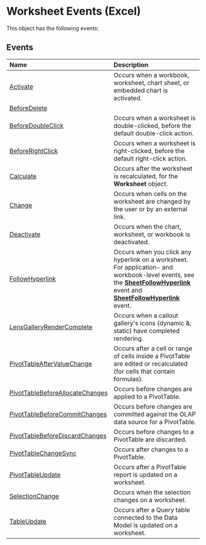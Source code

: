 
# Worksheet Events (Excel)
This object has the following events:

## Events



|**Name**|**Description**|
|:-----|:-----|
|[Activate](4fac262c-ea1a-1d2f-bd02-0537c843198c.md)|Occurs when a workbook, worksheet, chart sheet, or embedded chart is activated.|
|[BeforeDelete](19ea840c-8156-4d9b-8e82-00a687dbc2dc.md)||
|[BeforeDoubleClick](36e23bc8-0b49-2e22-bfb0-cfff24a82fda.md)|Occurs when a worksheet is double-clicked, before the default double-click action.|
|[BeforeRightClick](0263dd09-1648-d3c4-007e-15ef7b82092a.md)|Occurs when a worksheet is right-clicked, before the default right-click action.|
|[Calculate](c54b75d0-79dd-3e14-0669-447e740e134b.md)|Occurs after the worksheet is recalculated, for the  **Worksheet** object.|
|[Change](d9e11d08-41ba-f0a8-dc55-6c6cd4e76dd0.md)|Occurs when cells on the worksheet are changed by the user or by an external link.|
|[Deactivate](3f66b86b-d0f0-bdc0-594c-3eb9faa44ff2.md)|Occurs when the chart, worksheet, or workbook is deactivated.|
|[FollowHyperlink](c63eec19-008e-bfb5-1357-3d02426c1bab.md)|Occurs when you click any hyperlink on a worksheet. For application- and workbook-level events, see the  **[SheetFollowHyperlink](656e0ec6-64ea-1685-f088-a7e30bfaef38.md)** event and **[SheetFollowHyperlink](be29df8c-4e8e-f719-ae1d-f91a11b89491.md)** event.|
|[LensGalleryRenderComplete](0e714e01-653b-35ea-455d-21510f59a165.md)|Occurs when a callout gallery's icons (dynamic &; static) have completed rendering.|
|[PivotTableAfterValueChange](097e1c1e-4df6-a0d1-de67-0e0752d2286a.md)|Occurs after a cell or range of cells inside a PivotTable are edited or recalculated (for cells that contain formulas).|
|[PivotTableBeforeAllocateChanges](220729d9-2da4-53fb-2910-26cc8f835da7.md)|Occurs before changes are applied to a PivotTable.|
|[PivotTableBeforeCommitChanges](4dfcfd60-9249-4eed-1bb3-183b5c567125.md)|Occurs before changes are committed against the OLAP data source for a PivotTable.|
|[PivotTableBeforeDiscardChanges](94a480fa-ce06-e7d7-d4b4-ac21be0525ac.md)|Occurs before changes to a PivotTable are discarded.|
|[PivotTableChangeSync](b8cd1e24-4986-d3d4-c37a-b2933c6a9d99.md)|Occurs after changes to a PivotTable.|
|[PivotTableUpdate](66186c97-6855-b360-a6c0-56da617d24a6.md)|Occurs after a PivotTable report is updated on a worksheet.|
|[SelectionChange](183e2ca7-06b2-f689-1f77-182dbfbf1e1d.md)|Occurs when the selection changes on a worksheet.|
|[TableUpdate](69610de6-6884-d5f5-449d-ec1d766d530d.md)|Occurs after a Query table connected to the Data Model is updated on a worksheet.|
